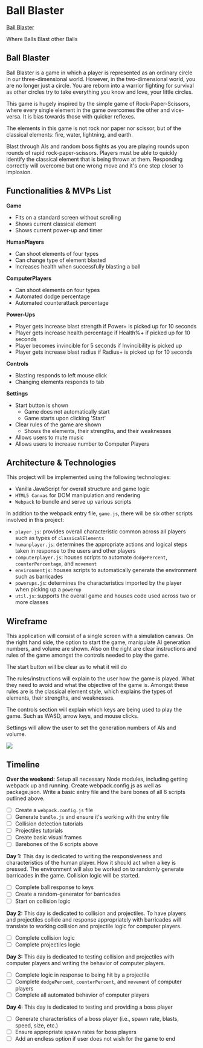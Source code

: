 # Ball Blaster
[Ball Blaster](https://moistcode.github.io/BallBlaster/)  

Where Balls Blast other Balls  


## Ball Blaster
Ball Blaster is a game in which a player is represented as an ordinary circle in our three-dimensional world. However, in the two-dimensional world, you are no longer just a circle. You are reborn into a warrior fighting for survival as other circles try to take everything you know and love, your little circles.

This game is hugely inspired by the simple game of Rock-Paper-Scissors, where every single element in the game overcomes the other and vice-versa. It is bias towards those with quicker reflexes.

The elements in this game is not rock nor paper nor scissor, but of the classical elements: fire, water, lightning, and earth. 

Blast through AIs and random boss fights as you are playing rounds upon rounds of rapid rock-paper-scissors. Players must be able to quickly identify the classical element that is being thrown at them. Responding correctly will overcome but one wrong move and it's one step closer to implosion.

## Functionalities & MVPs List

**Game**
* Fits on a standard screen without scrolling
* Shows current classical element
* Shows current power-up and timer

**HumanPlayers**
* Can shoot elements of four types
* Can change type of element blasted
* Increases health when successfully blasting a ball

**ComputerPlayers**
* Can shoot elements on four types
* Automated dodge percentage
* Automated counterattack percentage

**Power-Ups**
* Player gets increase blast strength if Power+ is picked up for 10 seconds
* Player gets increase health percentage if Health%+ if picked up for 10 seconds
* Player becomes invincible for 5 seconds if Invincibility is picked up
* Player gets increase blast radius if Radius+ is picked up for 10 seconds

**Controls**
* Blasting responds to left mouse click
* Changing elements responds to tab

**Settings**
* Start button is shown
  * Game does not automatically start
  * Game starts upon clicking 'Start'
* Clear rules of the game are shown
  * Shows the elements, their strengths, and their weaknesses
* Allows users to mute music
* Allows users to increase number to Computer Players

## Architecture & Technologies

This project will be implemented using the following technologies:

* Vanilla JavaScript for overall structure and game logic
* `HTML5 Canvas` for DOM manipulation and rendering
* `Webpack` to bundle and serve up various scripts

In addition to the webpack entry file, `game.js`, there will be six other scripts involved in this project:

* `player.js`: provides overall characteristic common across all players such as types of `classicalElements`
* `humanplayer.js`: determines the appropriate actions and logical steps taken in response to the users and other players
* `computerplayer.js`: houses scripts to automate `dodgePercent`, `counterPercentage`, and `movement`
* `environmentjs`: houses scripts to automatically generate the environment such as barricades
* `powerups.js`: determines the characteristics imported by the player when picking up a `powerup`
* `util.js`: supports the overall game and houses code used across two or more classes

## Wireframe

This application will consist of a single screen with a simulation canvas. On the right hand side, the option to start the game, manipulate AI generation numbers, and volume are shown. Also on the right are clear instructions and rules of the game amongst the controls needed to play the game.

The start button will be clear as to what it will do

The rules/instructions will explain to the user how the game is played. What they need to avoid and what the objective of the game is. Amongst these rules are is the classical element style, which explains the types of elements, their strengths, and weaknesses.

The controls section will explain which keys are being used to play the game. Such as WASD, arrow keys, and mouse clicks.

Settings will allow the user to set the generation numbers of AIs and volume.

![](https://i.imgur.com/n9m84Yz.png)

## Timeline

**Over the weekend:**
Setup all necessary Node modules, including getting webpack up and running. Create webpack.config.js as well as package.json. Write a basic entry file and the bare bones of all 6 scripts outlined above.
- [ ] Create a `webpack.config.js` file
- [ ] Generate `bundle.js` and ensure it's working with the entry file
- [ ] Collision detection tutorials
- [ ] Projectiles tutorials
- [ ] Create basic visual frames
- [ ] Barebones of the 6 scripts above

**Day 1:**
This day is dedicated to writing the responsiveness and characteristics of the human player. How it should act when a key is pressed. The environment will also be worked on to randomly generate barricades in the game. Collision logic will be started.
- [ ] Complete ball response to keys
- [ ] Create a random-generator for barricades
- [ ] Start on collision logic

**Day 2:**
This day is dedicated to collision and projectiles. To have players and projectiles collide and response appropriately with barricades will translate to working collision and projectile logic for computer players.
- [ ] Complete collision logic
- [ ] Complete projectiles logic

**Day 3:**
This day is dedicated to testing collision and projectiles with computer players and writing the behavior of computer players.
- [ ] Complete logic in response to being hit by a projectile
- [ ] Complete `dodgePercent`, `counterPercent`, and `movement` of computer players
- [ ] Complete all automated behavior of computer players

**Day 4:**
This day is dedicated to testing and providing a boss player
- [ ] Generate characteristics of a boss player (i.e., spawn rate, blasts, speed, size, etc.)
- [ ] Ensure appropriate spawn rates for boss players
- [ ] Add an endless option if user does not wish for the game to end
